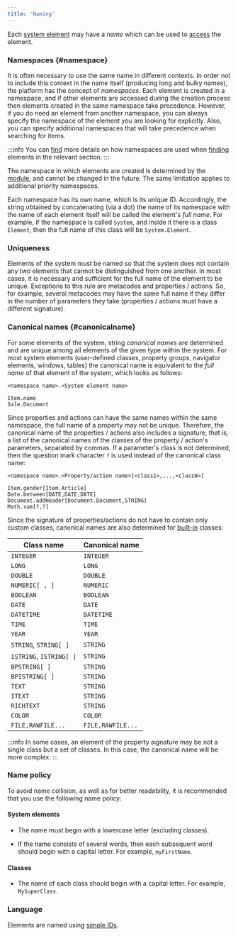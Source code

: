 ```yaml
---
title: 'Naming'
---
```


Each [system element](Element_identification.md) may have a *name* which can be used to [access](Search_.md) the element.

### Namespaces {#namespace}

It is often necessary to use the same name in different contexts. In order not to include this context in the name itself (producing long and bulky names), the platform has the concept of *namespaces*. Each element is created in a namespace, and if other elements are accessed during the creation process then elements created in the same namespace take precedence.  However, if you do need an element from another namespace, you can always specify the namespace of the element you are looking for explicitly. Also, you can specify additional namespaces that will take precedence when searching for items.


:::info
You can [find](Search_.md) more details on how namespaces are used when [finding](Search_.md) elements in the relevant section.
:::

The namespace in which elements are created is determined by the [module](Modules.md), and cannot be changed in the future. The same limitation applies to additional priority namespaces.

Each namespace has its own name, which is its unique ID. Accordingly, the string obtained by concatenating (via a dot) the name of its namespace with the name of each element itself will be called the element's *full name*. For example, if the namespace is called `System`, and inside it there is a class `Element`, then the full name of this class will be `System.Element`.

### Uniqueness

Elements of the system must be named so that the system does not contain any two elements that cannot be distinguished from one another. In most cases, it is necessary and sufficient for the full name of the element to be unique. Exceptions to this rule are metacodes and properties / actions. So, for example, several metacodes may have the same full name if they differ in the number of parameters they take (properties / actions must have a different signature).

### Canonical names {#canonicalname}

For some elements of the system, string *canonical names* are determined and are unique among all elements of the given type within the system. For most system elements (user-defined classes, property groups, navigator elements, windows, tables) the canonical name is equivalent to the *full name* of that element of the system, which looks as follows:

```
<namespace name>.<System element name>

Item.name
Sale.Document
```

Since properties and actions can have the same names within the same namespace, the full name of a property may not be unique. Therefore, the canonical name of the properties / actions also includes a signature, that is, a list of the canonical names of the classes of the property / action's parameters, separated by commas. If a parameter's class is not determined, then the question mark character `?` is used instead of the canonical class name:

```
<namespace name>.<Property/action name>[<class1>,...,<classN>]

Item.gender[Item.Article]
Date.between[DATE,DATE,DATE]
Document.addHeader[Document.Document,STRING]
Math.sum[?,?]
```

Since the signature of properties/actions do not have to contain only custom classes, canonical names are also determined for [built-in](Built-in_classes.md) classes: 

| Class name              | Canonical name    |
| ----------------------- | ----------------- |
| `INTEGER`               | `INTEGER`         |
| `LONG`                  | `LONG`            |
| `DOUBLE`                | `DOUBLE`          |
| `NUMERIC[ , ]`          | `NUMERIC`         |
| `BOOLEAN`               | `BOOLEAN`         |
| `DATE`                  | `DATE`            |
| `DATETIME`              | `DATETIME`        |
| `TIME`                  | `TIME`            |
| `YEAR`                  | `YEAR`            |
| `STRING`, `STRING[ ]`   | `STRING`          |
| `ISTRING`, `ISTRING[ ]` | `STRING`          |
| `BPSTRING[ ]`           | `STRING`          |
| `BPISTRING[ ]`          | `STRING`          |
| `TEXT`                  | `STRING`          |
| `ITEXT`                 | `STRING`          |
| `RICHTEXT`              | `STRING`          |
| `COLOR`                 | `COLOR`           |
| `FILE,RAWFILE...`       | `FILE,RAWFILE...` |


:::info
In some cases, an element of the property signature may be not a single class but a set of classes. In this case, the canonical name will be more complex.
:::

### Name policy

To avoid name collision, as well as for better readability, it is recommended that you use the following name policy:

#### System elements

-   The name must begin with a lowercase letter (excluding classes).

-   If the name consists of several words, then each subsequent word should begin with a capital letter. For example, `myFirstName`.

#### Classes

-   The name of each class should begin with a capital letter. For example, `MySuperClass`.

### Language

Elements are named using [simple IDs](IDs.md#id).
